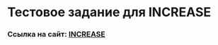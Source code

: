 # Тестовое задание для INCREASE

### Ссылка на сайт: [INCREASE](https://danil1101.github.io/INCREASE/)
